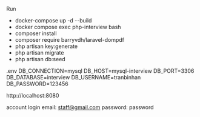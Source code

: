 Run
 - docker-compose up -d --build
 - docker compose exec php-interview bash
 - composer install
 - composer require barryvdh/laravel-dompdf
 - php artisan key:generate
 - php artisan migrate
 - php artisan db:seed

.env
DB_CONNECTION=mysql
DB_HOST=mysql-interview
DB_PORT=3306
DB_DATABASE=interview
DB_USERNAME=tranbinhan
DB_PASSWORD=123456

http://localhost:8080

account login
 email: staff@gmail.com
 password: password
